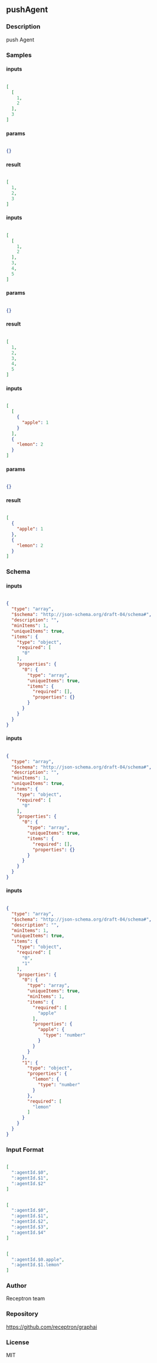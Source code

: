 ## pushAgent

### Description

push Agent

### Samples

#### inputs

```json

[
  [
    1,
    2
  ],
  3
]

````

#### params

```json

{}

````

#### result

```json

[
  1,
  2,
  3
]

````
#### inputs

```json

[
  [
    1,
    2
  ],
  3,
  4,
  5
]

````

#### params

```json

{}

````

#### result

```json

[
  1,
  2,
  3,
  4,
  5
]

````
#### inputs

```json

[
  [
    {
      "apple": 1
    }
  ],
  {
    "lemon": 2
  }
]

````

#### params

```json

{}

````

#### result

```json

[
  {
    "apple": 1
  },
  {
    "lemon": 2
  }
]

````

### Schema

#### inputs

```json

{
  "type": "array",
  "$schema": "http://json-schema.org/draft-04/schema#",
  "description": "",
  "minItems": 1,
  "uniqueItems": true,
  "items": {
    "type": "object",
    "required": [
      "0"
    ],
    "properties": {
      "0": {
        "type": "array",
        "uniqueItems": true,
        "items": {
          "required": [],
          "properties": {}
        }
      }
    }
  }
}

````
#### inputs

```json

{
  "type": "array",
  "$schema": "http://json-schema.org/draft-04/schema#",
  "description": "",
  "minItems": 1,
  "uniqueItems": true,
  "items": {
    "type": "object",
    "required": [
      "0"
    ],
    "properties": {
      "0": {
        "type": "array",
        "uniqueItems": true,
        "items": {
          "required": [],
          "properties": {}
        }
      }
    }
  }
}

````
#### inputs

```json

{
  "type": "array",
  "$schema": "http://json-schema.org/draft-04/schema#",
  "description": "",
  "minItems": 1,
  "uniqueItems": true,
  "items": {
    "type": "object",
    "required": [
      "0",
      "1"
    ],
    "properties": {
      "0": {
        "type": "array",
        "uniqueItems": true,
        "minItems": 1,
        "items": {
          "required": [
            "apple"
          ],
          "properties": {
            "apple": {
              "type": "number"
            }
          }
        }
      },
      "1": {
        "type": "object",
        "properties": {
          "lemon": {
            "type": "number"
          }
        },
        "required": [
          "lemon"
        ]
      }
    }
  }
}

````

### Input Format

```json

[
  ":agentId.$0",
  ":agentId.$1",
  ":agentId.$2"
]

````
```json

[
  ":agentId.$0",
  ":agentId.$1",
  ":agentId.$2",
  ":agentId.$3",
  ":agentId.$4"
]

````
```json

[
  ":agentId.$0.apple",
  ":agentId.$1.lemon"
]

````

### Author

Receptron team

### Repository

https://github.com/receptron/graphai


### License

MIT

